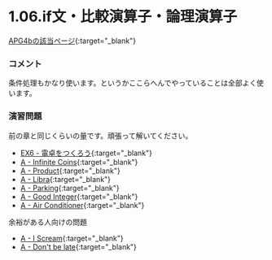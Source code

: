 1.06.if文・比較演算子・論理演算子
====================

[APG4bの該当ページ](https://atcoder.jp/contests/APG4b/tasks/APG4b_g){:target="_blank"}

### コメント

条件処理もかなり使います。というかここらへんでやっていることは全部よく使います。

### 演習問題

前の章と同じくらいの量です。頑張って解いてください。

- [EX6 - 電卓をつくろう](https://atcoder.jp/contests/APG4b/tasks/APG4b_cq){:target="_blank"}
- [A - Infinite Coins](https://atcoder.jp/contests/abc088/tasks/abc088_a){:target="_blank"}
- [A - Product](https://atcoder.jp/contests/abc086/tasks/abc086_a){:target="_blank"}
- [A - Libra](https://atcoder.jp/contests/abc083/tasks/abc083_a){:target="_blank"}
- [A - Parking](https://atcoder.jp/contests/abc080/tasks/abc080_a){:target="_blank"}
- [A - Good Integer](https://atcoder.jp/contests/abc079/tasks/abc079_a){:target="_blank"}
- [A - Air Conditioner](https://atcoder.jp/contests/abc174/tasks/abc174_a){:target="_blank"}

余裕がある人向けの問題

- [A - I Scream](https://atcoder.jp/contests/abc194/tasks/abc194_a){:target="_blank"}
- [A - Don't be late](https://atcoder.jp/contests/abc177/tasks/abc177_a){:target="_blank"}